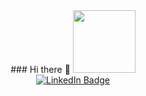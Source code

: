 

<!--
**nabjiyxxa/nabjiyxxa** is a ✨ _special_ ✨ repository because its `README.md` (this file) appears on your GitHub profile.

Here are some ideas to get you started:

- 🔭 I’m currently working on ...
- 🌱 I’m currently learning ...
- 👯 I’m looking to collaborate on ...
- 🤔 I’m looking for help with ...
- 💬 Ask me about ...
- 📫 How to reach me: ...
- 😄 Pronouns: ...
- ⚡ Fun fact: ...
-->

<div id="header" align="center">
  ### Hi there 👋
  <img src="https://media.giphy.com/media/7NoNw4pMNTvgc/giphy.gif" width="100"/>
  <div id="badges">
    <a href="https://www.linkedin.com/in/pavel-grishanov-4a9414190/">
      <img src="https://img.shields.io/badge/LinkedIn-blue?style=for-the-badge&logo=linkedin&logoColor=white" alt="LinkedIn Badge"/>
    </a>
  </div>

  <img src="https://komarev.com/ghpvc/?username=nabjiyxxa&style=flat-square&color=blue" alt=""/>
</div>
